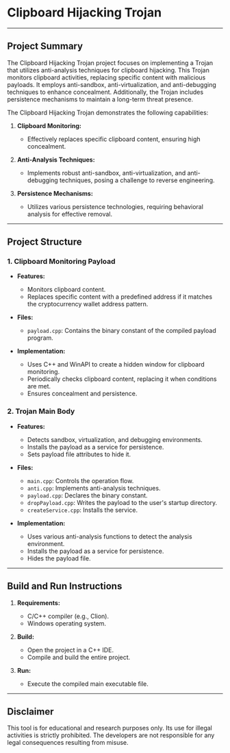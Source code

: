 # Clipboard Hijacking Trojan

---

## Project Summary

The Clipboard Hijacking Trojan project focuses on implementing a Trojan that utilizes anti-analysis techniques for clipboard hijacking. This Trojan monitors clipboard activities, replacing specific content with malicious payloads. It employs anti-sandbox, anti-virtualization, and anti-debugging techniques to enhance concealment. Additionally, the Trojan includes persistence mechanisms to maintain a long-term threat presence.

The Clipboard Hijacking Trojan demonstrates the following capabilities:

1. **Clipboard Monitoring:**
   - Effectively replaces specific clipboard content, ensuring high concealment.

2. **Anti-Analysis Techniques:**
   - Implements robust anti-sandbox, anti-virtualization, and anti-debugging techniques, posing a challenge to reverse engineering.

3. **Persistence Mechanisms:**
   - Utilizes various persistence technologies, requiring behavioral analysis for effective removal.

---

## Project Structure

### 1. Clipboard Monitoring Payload

- **Features:**
  - Monitors clipboard content.
  - Replaces specific content with a predefined address if it matches the cryptocurrency wallet address pattern.

- **Files:**
  - `payload.cpp`: Contains the binary constant of the compiled payload program.

- **Implementation:**
  - Uses C++ and WinAPI to create a hidden window for clipboard monitoring.
  - Periodically checks clipboard content, replacing it when conditions are met.
  - Ensures concealment and persistence.

### 2. Trojan Main Body

- **Features:**
  - Detects sandbox, virtualization, and debugging environments.
  - Installs the payload as a service for persistence.
  - Sets payload file attributes to hide it.

- **Files:**
  - `main.cpp`: Controls the operation flow.
  - `anti.cpp`: Implements anti-analysis techniques.
  - `payload.cpp`: Declares the binary constant.
  - `dropPayload.cpp`: Writes the payload to the user's startup directory.
  - `createService.cpp`: Installs the service.

- **Implementation:**
  - Uses various anti-analysis functions to detect the analysis environment.
  - Installs the payload as a service for persistence.
  - Hides the payload file.

---

## Build and Run Instructions

1. **Requirements:**
   - C/C++ compiler (e.g., Clion).
   - Windows operating system.

2. **Build:**
   - Open the project in a C++ IDE.
   - Compile and build the entire project.

3. **Run:**
   - Execute the compiled main executable file.

---

## Disclaimer

This tool is for educational and research purposes only. Its use for illegal activities is strictly prohibited. The developers are not responsible for any legal consequences resulting from misuse.
